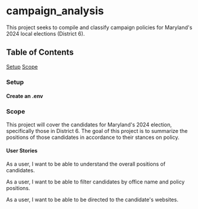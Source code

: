 # campaign_analysis
This project seeks to compile and classify campaign policies for Maryland's 2024 local elections (District 6).

## Table of Contents
[Setup](#setup)
[Scope](#scope)

### Setup <a name="setup"></a>
#### Create an .env

### Scope <a name="scope"></a>
This project will cover the candidates for Maryland's 2024 election, specifically those in District 6. The goal of this project is to summarize the positions of those candidates in accordance to their stances on policy.

#### User Stories
As a user, I want to be able to understand the overall positions of candidates.

As a user, I want to be able to filter candidates by office name and policy positions. 

As a user, I want to be able to be directed to the candidate's websites.
